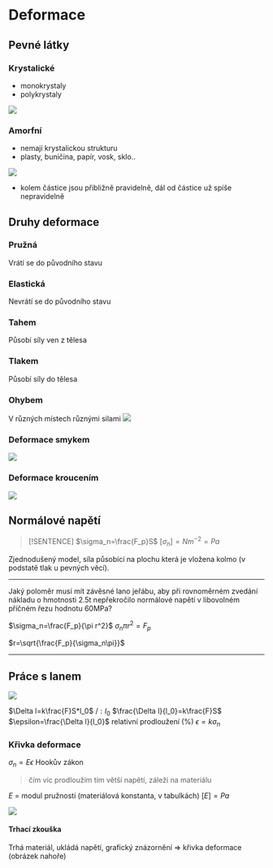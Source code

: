# Deformace

## Pevné látky

### Krystalické

- monokrystaly 
- polykrystaly

![](Pasted%20image%2020230307121603.png)

### Amorfní

- nemají krystalickou strukturu 
- plasty, buničina, papír, vosk, sklo..

![](Pasted%20image%2020230307121620.png)

- kolem částice jsou přibližně pravidelně, dál od částice už spíše nepravidelně

## Druhy deformace

### Pružná

Vrátí se do původního stavu

### Elastická

Nevrátí se do původního stavu 

### Tahem

Působí síly ven z tělesa

### Tlakem

Působí síly do tělesa

### Ohybem

V různých místech různými silami
![](Pasted%20image%2020230307121956.png)

### Deformace smykem

![](Pasted%20image%2020230307122111.png)

### Deformace kroucením

![](Pasted%20image%2020230307122120.png)

## Normálové napětí

> [!SENTENCE]
> $\sigma_n=\frac{F_p}S$
> $[\sigma_n]=Nm^{-2}=Pa$

Zjednodušený model, síla působící na plochu která je vložena kolmo (v podstatě tlak u pevných věcí).

---

Jaký poloměr musí mít závěsné lano jeřábu, aby při rovnoměrném zvedání nákladu o hmotnosti 2.5t nepřekročilo normálové napětí v libovolném příčném řezu hodnotu 60MPa?

$\sigma_n=\frac{F_p}{\pi r^2}$
$\sigma_n\pi r^2=F_p$

$r=\sqrt{\frac{F_p}{\sigma_n\pi}}$

---


## Práce s lanem

![](Pasted%20image%2020230307122841.png)

$\Delta l=k\frac{F}S*l_0$ /$: l_0$
$\frac{\Delta l}{l_0}=k\frac{F}S$
$\epsilon=\frac{\Delta l}{l_0}$ relativní prodloužení (%)
$\epsilon=k\sigma_n$

### Křivka deformace

$\sigma_n=E\epsilon$
Hookův zákon
> čím víc prodloužím tím větší napětí, záleží na materiálu

$E$ = modul pružnosti (materiálová konstanta, v tabulkách)
$[E]=Pa$

![](Pasted%20image%2020230307123141.png)

#### Trhací zkouška

Trhá materiál, ukládá napětí, grafický znázornění => křivka deformace (obrázek nahoře)